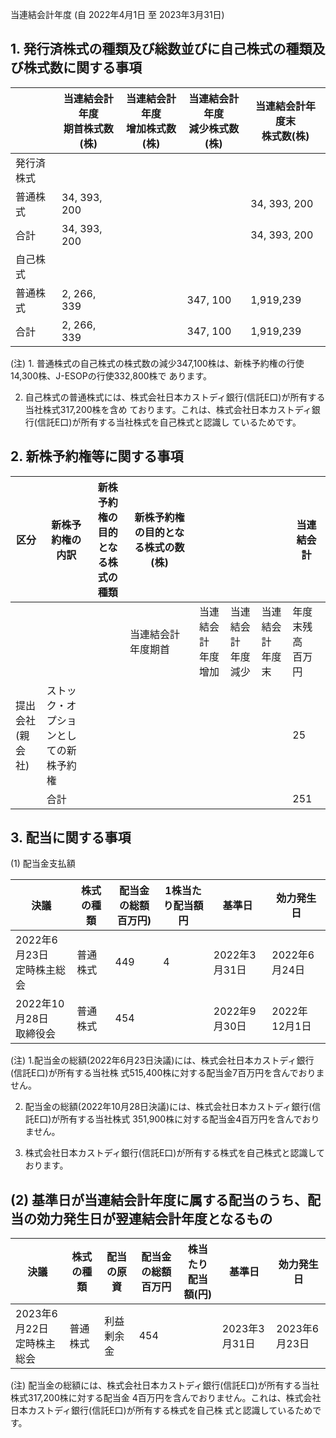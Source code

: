 当連結会計年度 (自 2022年4月1日 至 2023年3月31日)

## 1. 発行済株式の種類及び総数並びに自己株式の種類及び株式数に関する事項

|       | 当連結会計年度<br>期首株式数(株) | 当連結会計年度<br>增加株式数(株) | 当連結会計年度<br>減少株式数(株) | 当連結会計年度末<br>株式数(株) |
|-------|---------------------|---------------------|---------------------|--------------------|
| 発行済株式 |                     |                     |                     |                    |
| 普通株式  | 34, 393, 200        |                     |                     | 34, 393, 200       |
| 合計    | 34, 393, 200        |                     |                     | 34, 393, 200       |
| 自己株式  |                     |                     |                     |                    |
| 普通株式  | 2, 266, 339         |                     | 347, 100            | 1,919,239          |
| 合計    | 2, 266, 339         |                     | 347, 100            | 1,919,239          |

(注) 1. 普通株式の自己株式の株式数の減少347,100株は、新株予約権の行使14,300株、J-ESOPの行使332,800株で あります。

2. 自己株式の普通株式には、株式会社日本カストディ銀行(信託E口)が所有する当社株式317,200株を含め ております。これは、株式会社日本カストディ銀行(信託E口)が所有する当社株式を自己株式と認識し ているためです。

## 2. 新株予約権等に関する事項

| 区分            | 新株予約権の内訳                    | 新株予約権の<br>目的となる株<br>式の種類 | 新株予約権の目的となる株式の数(株) |               |               |              | 当連結会計        |
|---------------|-----------------------------|--------------------------|--------------------|---------------|---------------|--------------|--------------|
|               |                             |                          | 当連結会計<br>年度期首      | 当連結会計<br>年度增加 | 当連結会計<br>年度減少 | 当連結会計<br>年度末 | 年度末残高<br>百万円 |
| 提出会社<br>(親会社) | ストック・オプショ<br>ンとしての新株予約<br>権 |                          |                    |               |               |              | 25           |
|               | 合計                          |                          |                    |               |               |              | 251          |

## 3. 配当に関する事項

(1) 配当金支払額

| 決議                   | 株式の種類 | 配当金の総額<br>百万円) | 1株当たり配当額<br>円 | 基準日        | 効力発生日      |
|----------------------|-------|----------------|---------------|------------|------------|
| 2022年6月23日<br>定時株主総会 | 普通株式  | 449            | 4             | 2022年3月31日 | 2022年6月24日 |
| 2022年10月28日<br>取締役会  | 普通株式  | 454            |               | 2022年9月30日 | 2022年12月1日 |

(注) 1.配当金の総額(2022年6月23日決議)には、株式会社日本カストディ銀行(信託E口)が所有する当社株 式515,400株に対する配当金7百万円を含んでおりません。

2. 配当金の総額(2022年10月28日決議)には、株式会社日本カストディ銀行(信託E口)が所有する当社株式 351,900株に対する配当金4百万円を含んでおりません。

3. 株式会社日本カストディ銀行(信託E口)が所有する株式を自己株式と認識しております。

## (2) 基準日が当連結会計年度に属する配当のうち、配当の効力発生日が翌連結会計年度となるもの

| 決議                   | 株式の種類 | 配当の原資 | 配当金の総額<br>百万円 | 株当たり<br>配当額(円) | 基準日        | 効力発生日      |
|----------------------|-------|-------|---------------|----------------|------------|------------|
| 2023年6月22日<br>定時株主総会 | 普通株式  | 利益剰余金 | 454           |                | 2023年3月31日 | 2023年6月23日 |

(注) 配当金の総額には、株式会社日本カストディ銀行(信託E口)が所有する当社株式317,200株に対する配当金 4百万円を含んでおりません。これは、株式会社日本カストディ銀行(信託E口)が所有する株式を自己株 式と認識しているためです。